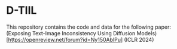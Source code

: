 # D-TIIL
This repository contains the code and data for the following paper:
(Exposing Text-Image Inconsistency Using Diffusion Models)[https://openreview.net/forum?id=Ny150AblPu] (ICLR 2024)
